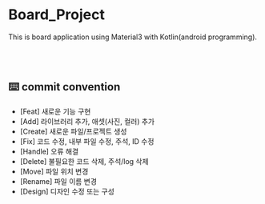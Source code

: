 # Board_Project
This is board application using Material3 with Kotlin(android programming).


<br></br>
## ⌨️ commit convention
- [Feat] 새로운 기능 구현
- [Add] 라이브러리 추가, 애셋(사진, 컬러) 추가
- [Create] 새로운 파일/프로젝트 생성
- [Fix] 코드 수정, 내부 파일 수정, 주석, ID 수정
- [Handle] 오류 해결
- [Delete] 불필요한 코드 삭제, 주석/log 삭제
- [Move] 파일 위치 변경
- [Rename] 파일 이름 변경
- [Design] 디자인 수정 또는 구성
